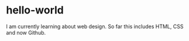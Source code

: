 # hello-world
I am currently learning about web design. So far this includes HTML, CSS and now Github.

